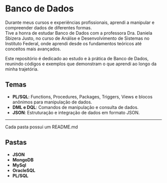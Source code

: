 # Banco de Dados

Durante meus cursos e experiências profissionais, aprendi a manipular e compreender dados de diferentes formas.  
Tive a honra de estudar Banco de Dados com a professora Dra. Daniela Sbizera Justo, no curso de Análise e Desenvolvimento de Sistemas no Instituto Federal, onde aprendi desde os fundamentos teóricos até conceitos mais avançados.  

Este repositório é dedicado ao estudo e à prática de Banco de Dados, reunindo códigos e exemplos que demonstram o que aprendi ao longo da minha trajetória.

## Temas

- **PL/SQL**: Functions, Procedures, Packages, Triggers, Views e blocos anônimos para manipulação de dados.  
- **DML e DQL**: Comandos de manipulação e consulta de dados.  
- **JSON**: Estruturação e integração de dados em formato JSON.

----

Cada pasta possui um README.md
## Pastas

- **JSON**
- **MongoDB**
- **MySql**
- **OracleSQL**
- **PL/SQL**